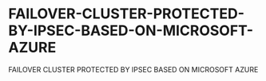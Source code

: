 # FAILOVER-CLUSTER-PROTECTED-BY-IPSEC-BASED-ON-MICROSOFT-AZURE
FAILOVER CLUSTER PROTECTED BY IPSEC BASED ON MICROSOFT AZURE
